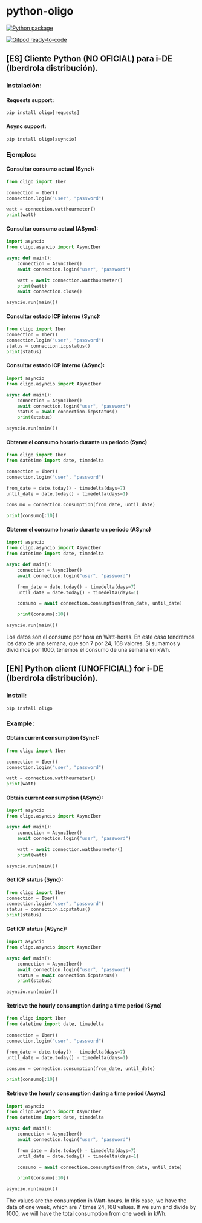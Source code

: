 # python-oligo

[![Python package](https://github.com/hectorespert/python-oligo/actions/workflows/test.yml/badge.svg)](https://github.com/hectorespert/python-oligo/actions/workflows/test.yml)

[![Gitpod ready-to-code](https://img.shields.io/badge/Gitpod-ready--to--code-blue?logo=gitpod)](https://gitpod.io/#https://github.com/hectorespert/python-oligo)

## [ES] Cliente Python (NO OFICIAL) para i-DE (Iberdrola distribución).
### Instalación:

#### Requests support:

```
pip install oligo[requests]
```

#### Async support:

```
pip install oligo[asyncio]
```

### Ejemplos:

#### Consultar consumo actual (Sync):

```python
from oligo import Iber

connection = Iber()
connection.login("user", "password")

watt = connection.watthourmeter()
print(watt)
```

#### Consultar consumo actual (ASync):

```python
import asyncio
from oligo.asyncio import AsyncIber

async def main():
    connection = AsyncIber()
    await connection.login("user", "password")

    watt = await connection.watthourmeter()
    print(watt)
    await connection.close()

asyncio.run(main())
```

#### Consultar estado ICP interno (Sync):

```python
from oligo import Iber
connection = Iber()
connection.login("user", "password")
status = connection.icpstatus()
print(status)
```

#### Consultar estado ICP interno (ASync):

```python
import asyncio
from oligo.asyncio import AsyncIber

async def main():
    connection = AsyncIber()
    await connection.login("user", "password")
    status = await connection.icpstatus()
    print(status)

asyncio.run(main())
```

#### Obtener el consumo horario durante un periodo (Sync)

```python
from oligo import Iber
from datetime import date, timedelta

connection = Iber()
connection.login("user", "password")

from_date = date.today() - timedelta(days=7)
until_date = date.today() - timedelta(days=1)

consumo = connection.consumption(from_date, until_date)

print(consumo[:10])
```

#### Obtener el consumo horario durante un periodo (ASync)

```python
import asyncio
from oligo.asyncio import AsyncIber
from datetime import date, timedelta

async def main():
    connection = AsyncIber()
    await connection.login("user", "password")

    from_date = date.today() - timedelta(days=7)
    until_date = date.today() - timedelta(days=1)

    consumo = await connection.consumption(from_date, until_date)

    print(consumo[:10])

asyncio.run(main())
```

Los datos son el consumo por hora en Watt-horas. En este caso tendremos los
dato de una semana, que son 7 por 24, 168 valores. Si sumamos y dividimos
por 1000, tenemos el consumo de una semana en kWh.

## [EN] Python client (UNOFFICIAL) for i-DE (Iberdrola distribución).
### Install:

```
pip install oligo
```
### Example:
#### Obtain current consumption (Sync):

```python
from oligo import Iber

connection = Iber()
connection.login("user", "password")

watt = connection.watthourmeter()
print(watt)
```
#### Obtain current consumption (ASync):

```python
import asyncio
from oligo.asyncio import AsyncIber

async def main():
    connection = AsyncIber()
    await connection.login("user", "password")

    watt = await connection.watthourmeter()
    print(watt)

asyncio.run(main())
```

#### Get ICP status (Sync):

```python
from oligo import Iber
connection = Iber()
connection.login("user", "password")
status = connection.icpstatus()
print(status)
```

#### Get ICP status (ASync):

```python
import asyncio
from oligo.asyncio import AsyncIber

async def main():
    connection = AsyncIber()
    await connection.login("user", "password")
    status = await connection.icpstatus()
    print(status)

asyncio.run(main())
```

#### Retrieve the hourly consumption during a time period (Sync)

```python
from oligo import Iber
from datetime import date, timedelta
    
connection = Iber()
connection.login("user", "password")

from_date = date.today() - timedelta(days=7)
until_date = date.today() - timedelta(days=1)

consumo = connection.consumption(from_date, until_date)

print(consumo[:10])
```

#### Retrieve the hourly consumption during a time period (Async)

```python
import asyncio
from oligo.asyncio import AsyncIber
from datetime import date, timedelta

async def main():
    connection = AsyncIber()
    await connection.login("user", "password")

    from_date = date.today() - timedelta(days=7)
    until_date = date.today() - timedelta(days=1)

    consumo = await connection.consumption(from_date, until_date)

    print(consumo[:10])

asyncio.run(main())
```

The values are the consumption in Watt-hours. In this case, we have the data
of one week, which are 7 times 24, 168 values. If we sum and divide by 1000,
we will have the total consumption from one week in kWh.
